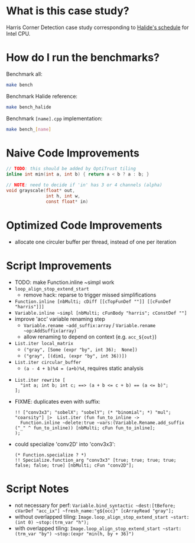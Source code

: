# What is this case study?

Harris Corner Detection case study corresponding to [Halide's schedule](https://github.com/halide/Halide/blob/0782d80b4907f94b4bc2b0df806306952ad39111/apps/harris/) for Intel CPU.

# How do I run the benchmarks?

Benchmark all:
```sh
make bench
```

Benchmark Halide reference:
```sh
make bench_halide
```

Benchmark `[name].cpp` implementation:
```sh
make bench_[name]
```

# Naive Code Improvements

```c
// TODO: this should be added by OptiTrust tiling
inline int min(int a, int b) { return a < b ? a : b; }

// NOTE: need to decide if 'in' has 3 or 4 channels (alpha)
void grayscale(float* out,
               int h, int w,
               const float* in)
```

# Optimized Code Improvements

- allocate one circuler buffer per thread, instead of one per iteration

# Script Improvements

- TODO: make Function.inline ~simpl work
- `loop_align_stop_extend_start`
  - remove hack: reparse to trigger missed simplifications
- `Function.inline [nbMulti; cDiff [[cTopFunDef ""]] [[cFunDef "harris"]]]`
- `Variable.inline ~simpl [nbMulti; cFunBody "harris"; cConstDef ""]`
- improve 'acc' variable renaming step
  - `Variable.rename ~add_suffix:array` / `Variable.rename ~op:AddSuffix(array)`
  - allow renaming to depend on context (e.g. `acc_${out}`)
- `List.iter local_matrix`
  - `("gray", [Some (expr "by", int 36);  None])`
  - `("gray", [(dim1, (expr "by", int 36))])`
- `List.iter circular_buffer`
  - `(a - 4 + b)%4 = (a+b)%4`, requires static analysis
- ```
  List.iter rewrite [
    "int a; int b; int c; ==> (a + b <= c + b) == (a <= b)";
  ];
  ```
- FIXME: duplicates even with suffix:
  ```
  !! ["conv3x3"; "sobelX"; "sobelY"; (* "binomial"; *) "mul"; "coarsity"] |>  List.iter (fun fun_to_inline ->
    Function.inline ~delete:true ~vars:(Variable.Rename.add_suffix ("_" ^ fun_to_inline)) [nbMulti; cFun fun_to_inline];
  );
  ```
- could specialize 'conv2D' into 'conv3x3':
  ```
  (* Function.specialize ? *)
  !! Specialize.function_arg "conv3x3" [true; true; true; true; false; false; true] [nbMulti; cFun "conv2D"];
  ```

# Script Notes

- not necessary for perf: `Variable.bind_syntactic ~dest:[tBefore; cVarDef "acc_ix"] ~fresh_name:"g${occ}" [cArrayRead "gray"];`
- without overlapped tiling: `Image.loop_align_stop_extend_start ~start:(int 0) ~stop:(trm_var "h");`
- with overlapped tiling: `Image.loop_align_stop_extend_start ~start:(trm_var "by") ~stop:(expr "min(h, by + 36)")`